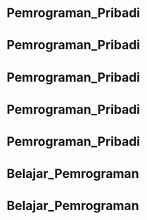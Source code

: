 # Pemrograman_Pribadi
# Pemrograman_Pribadi
# Pemrograman_Pribadi
# Pemrograman_Pribadi
# Pemrograman_Pribadi
# Belajar_Pemrograman
# Belajar_Pemrograman

